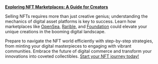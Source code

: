 [**Exploring NFT Marketplaces: A Guide for Creators**](https://opensea.io)

Selling NFTs requires more than just creative genius; understanding the mechanics of digital asset platforms is key to success. Learn how marketplaces like [OpenSea](https://opensea.io), [Rarible](https://rarible.com), and [Foundation](https://foundation.app) could elevate your unique creations in the booming digital landscape. 

Prepare to navigate the NFT world efficiently with step-by-step strategies, from minting your digital masterpieces to engaging with vibrant communities. Embrace the future of digital commerce and transform your innovations into coveted collectibles. [Start your NFT journey today!](https://opensea.io)
